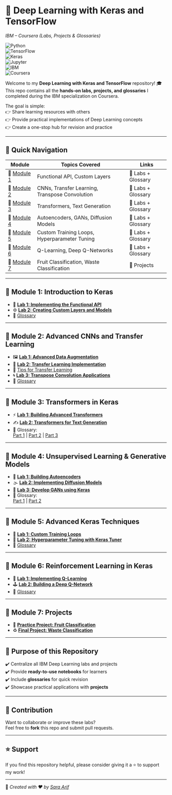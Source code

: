 # 🚀 Deep Learning with Keras and TensorFlow  
*IBM – Coursera (Labs, Projects & Glossaries)*  

![Python](https://img.shields.io/badge/Python-3.8+-blue?logo=python)  
![TensorFlow](https://img.shields.io/badge/TensorFlow-2.x-orange?logo=tensorflow)  
![Keras](https://img.shields.io/badge/Keras-Deep%20Learning-red?logo=keras)  
![Jupyter](https://img.shields.io/badge/Jupyter-Notebook-FA0F00?logo=jupyter)  
![IBM](https://img.shields.io/badge/IBM-Course-052FAD?logo=ibm)  
![Coursera](https://img.shields.io/badge/Coursera-Specialization-0056D2?logo=coursera)  



Welcome to my **Deep Learning with Keras and TensorFlow** repository! 🎓  
This repo contains all the **hands-on labs, projects, and glossaries** I completed during the IBM specialization on Coursera.  

The goal is simple:  
👉 Share learning resources with others  
👉 Provide practical implementations of Deep Learning concepts  
👉 Create a one-stop hub for revision and practice  

---

## 📑 Quick Navigation

| Module | Topics Covered | Links |
|--------|----------------|-------|
| 🔹 [Module 1](https://github.com/SaraArif6198/Deep-Learning-With-Keras-and-Tensorflow/tree/main/Module%201) | Functional API, Custom Layers | 🔗 Labs + Glossary |
| 🔹 [Module 2](https://github.com/SaraArif6198/Deep-Learning-With-Keras-and-Tensorflow/tree/main/Module%202) | CNNs, Transfer Learning, Transpose Convolution | 🔗 Labs + Glossary |
| 🔹 [Module 3](https://github.com/SaraArif6198/Deep-Learning-With-Keras-and-Tensorflow/tree/main/Module%203) | Transformers, Text Generation | 🔗 Labs + Glossary |
| 🔹 [Module 4](https://github.com/SaraArif6198/Deep-Learning-With-Keras-and-Tensorflow/tree/main/Module%204) | Autoencoders, GANs, Diffusion Models | 🔗 Labs + Glossary |
| 🔹 [Module 5](https://github.com/SaraArif6198/Deep-Learning-With-Keras-and-Tensorflow/tree/main/Module%205) | Custom Training Loops, Hyperparameter Tuning | 🔗 Labs + Glossary |
| 🔹 [Module 6](https://github.com/SaraArif6198/Deep-Learning-With-Keras-and-Tensorflow/tree/main/module%206) | Q-Learning, Deep Q-Networks | 🔗 Labs + Glossary |
| 🔹 [Module 7](https://github.com/SaraArif6198/Deep-Learning-With-Keras-and-Tensorflow/tree/main/module%207) | Fruit Classification, Waste Classification | 🔗 Projects |

---

## 🔹 Module 1: Introduction to Keras
- 📘 **[Lab 1: Implementing the Functional API](Module%201/M01L01-Lab-%20Implementing%20the%20Functional%20API%20in%20Keras-v1.ipynb)**  
- ⚙️ **[Lab 2: Creating Custom Layers and Models](Module%201/M01L02-Lab-Creating-Custom-Layers-and-Models-v1.ipynb)**  
- 📑 [Glossary](Module%201/Module%201%20glossary.png)

---

## 🔹 Module 2: Advanced CNNs and Transfer Learning
- 🖼️ **[Lab 1: Advanced Data Augmentation](Module%202/M2L1-Lab-%20Advanced%20Data%20Augmentation%20with%20Keras-v1.ipynb)**  
- 🔄 **[Lab 2: Transfer Learning Implementation](Module%202/M02L02-Lab-Transfer-Learning-Implementation-v1.ipynb)**  
- 📖 [Tips for Transfer Learning](Module%202/Module%202%20Tips%20for%20Transfer%20Learning%20Implementation.png)  
- 🌀 **[Lab 3: Transpose Convolution Applications](Module%202/Lab-Practical%20Application%20of%20Transpose%20Convolution-v1.ipynb)**  
- 📑 [Glossary](Module%202/Module%202%20Glossary.png)

---

## 🔹 Module 3: Transformers in Keras
- ⚡ **[Lab 1: Building Advanced Transformers](Module%203/REVIEW-Lab-Building%20Advanced%20Transformers-v1.ipynb)**  
- ✍️ **[Lab 2: Transformers for Text Generation](Module%203/M03L02-Lab-Implementing%20Transformers%20for%20Text%20Genera-v1.ipynb)**  
- 📑 Glossary:  
  [Part 1](Module%203/module%203%20Glossary-1.png) | [Part 2](Module%203/Module%203%20Glossary-2.png) | [Part 3](Module%203/Module%203%20glossary-3.png)

---

## 🔹 Module 4: Unsupervised Learning & Generative Models
- 🧩 **[Lab 1: Building Autoencoders](Module%204/M04L01-Lab-Building%20Autoencoders-v1.ipynb)**  
- 🌫️ **[Lab 2: Implementing Diffusion Models](Module%204/M04-Lab-Implementing-Diffusion-Models-v1.ipynb)**  
- 🎨 **[Lab 3: Develop GANs using Keras](Module%204/M04L02-Lab-Develop%20GANs%20using%20Keras-v1.ipynb)**  
- 📑 Glossary:  
  [Part 1](Module%204/Module%204%20Glossary-1.png) | [Part 2](Module%204/Module%204%20Glossary%202.png)

---

## 🔹 Module 5: Advanced Keras Techniques
- 🔁 **[Lab 1: Custom Training Loops](Module%205/M05L01-Lab-Custom%20Training%20Loops%20in%20Keras-v1.ipynb)**  
- 🎯 **[Lab 2: Hyperparameter Tuning with Keras Tuner](Module%205/M05L02-Lab-Hyperparameter%20Tuning%20with%20Keras%20Tuner-v1.ipynb)**  
- 📑 [Glossary](Module%205/Module%205%20Glossary.png)

---

## 🔹 Module 6: Reinforcement Learning in Keras
- 🤖 **[Lab 1: Implementing Q-Learning](module%206/M06L01-Lab-Implementing%20Q-Learning%20in%20Keras-v1.ipynb)**  
- 🕹️ **[Lab 2: Building a Deep Q-Network](module%206/M06L01-Lab-Building%20a%20Deep%20Q-Network%20with%20Keras-v1.ipynb)**  
- 📑 [Glossary](module%206/Module%206%20glossary.png)

---

## 🔹 Module 7: Projects
- 🍎 **[Practice Project: Fruit Classification](module%207/Practice%20Project)**  
- ♻️ **[Final Project: Waste Classification](module%207/Final%20Project)**  

---

## 🎯 Purpose of this Repository
✔️ Centralize all IBM Deep Learning labs and projects  
✔️ Provide **ready-to-use notebooks** for learners  
✔️ Include **glossaries** for quick revision  
✔️ Showcase practical applications with **projects**  

---

## 🤝 Contribution
Want to collaborate or improve these labs?  
Feel free to **fork** this repo and submit pull requests.  

---

## ⭐ Support
If you find this repository helpful, please consider giving it a ⭐ to support my work!  

---

📌 *Created with ❤️ by [Sara Arif](https://github.com/SaraArif6198)*  
